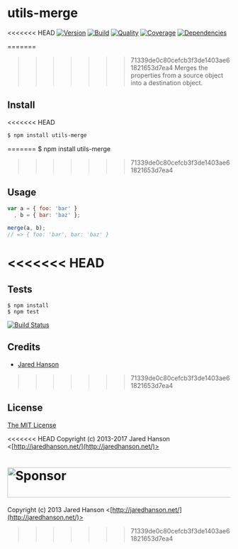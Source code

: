 # utils-merge

<<<<<<< HEAD
[![Version](https://img.shields.io/npm/v/utils-merge.svg?label=version)](https://www.npmjs.com/package/utils-merge)
[![Build](https://img.shields.io/travis/jaredhanson/utils-merge.svg)](https://travis-ci.org/jaredhanson/utils-merge)
[![Quality](https://img.shields.io/codeclimate/github/jaredhanson/utils-merge.svg?label=quality)](https://codeclimate.com/github/jaredhanson/utils-merge)
[![Coverage](https://img.shields.io/coveralls/jaredhanson/utils-merge.svg)](https://coveralls.io/r/jaredhanson/utils-merge)
[![Dependencies](https://img.shields.io/david/jaredhanson/utils-merge.svg)](https://david-dm.org/jaredhanson/utils-merge)


=======
>>>>>>> 71339de0c80cefcb3f3de1403ae61821653d7ea4
Merges the properties from a source object into a destination object.

## Install

<<<<<<< HEAD
```bash
$ npm install utils-merge
```
=======
    $ npm install utils-merge
>>>>>>> 71339de0c80cefcb3f3de1403ae61821653d7ea4

## Usage

```javascript
var a = { foo: 'bar' }
  , b = { bar: 'baz' };

merge(a, b);
// => { foo: 'bar', bar: 'baz' }
```

<<<<<<< HEAD
=======
## Tests

    $ npm install
    $ npm test

[![Build Status](https://secure.travis-ci.org/jaredhanson/utils-merge.png)](http://travis-ci.org/jaredhanson/utils-merge)

## Credits

  - [Jared Hanson](http://github.com/jaredhanson)

>>>>>>> 71339de0c80cefcb3f3de1403ae61821653d7ea4
## License

[The MIT License](http://opensource.org/licenses/MIT)

<<<<<<< HEAD
Copyright (c) 2013-2017 Jared Hanson <[http://jaredhanson.net/](http://jaredhanson.net/)>

<a target='_blank' rel='nofollow' href='https://app.codesponsor.io/link/vK9dyjRnnWsMzzJTQ57fRJpH/jaredhanson/utils-merge'>  <img alt='Sponsor' width='888' height='68' src='https://app.codesponsor.io/embed/vK9dyjRnnWsMzzJTQ57fRJpH/jaredhanson/utils-merge.svg' /></a>
=======
Copyright (c) 2013 Jared Hanson <[http://jaredhanson.net/](http://jaredhanson.net/)>
>>>>>>> 71339de0c80cefcb3f3de1403ae61821653d7ea4
